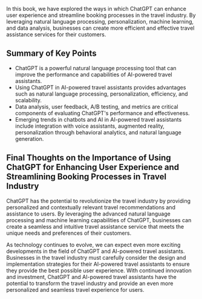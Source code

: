 
In this book, we have explored the ways in which ChatGPT can enhance user experience and streamline booking processes in the travel industry. By leveraging natural language processing, personalization, machine learning, and data analysis, businesses can create more efficient and effective travel assistance services for their customers.

Summary of Key Points
---------------------

* ChatGPT is a powerful natural language processing tool that can improve the performance and capabilities of AI-powered travel assistants.
* Using ChatGPT in AI-powered travel assistants provides advantages such as natural language processing, personalization, efficiency, and scalability.
* Data analysis, user feedback, A/B testing, and metrics are critical components of evaluating ChatGPT's performance and effectiveness.
* Emerging trends in chatbots and AI in AI-powered travel assistants include integration with voice assistants, augmented reality, personalization through behavioral analytics, and natural language generation.

Final Thoughts on the Importance of Using ChatGPT for Enhancing User Experience and Streamlining Booking Processes in Travel Industry
-------------------------------------------------------------------------------------------------------------------------------------

ChatGPT has the potential to revolutionize the travel industry by providing personalized and contextually relevant travel recommendations and assistance to users. By leveraging the advanced natural language processing and machine learning capabilities of ChatGPT, businesses can create a seamless and intuitive travel assistance service that meets the unique needs and preferences of their customers.

As technology continues to evolve, we can expect even more exciting developments in the field of ChatGPT and AI-powered travel assistants. Businesses in the travel industry must carefully consider the design and implementation strategies for their AI-powered travel assistants to ensure they provide the best possible user experience. With continued innovation and investment, ChatGPT and AI-powered travel assistants have the potential to transform the travel industry and provide an even more personalized and seamless travel experience for users.
